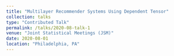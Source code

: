 ```yaml
---
title: "Multilayer Recommender Systems Using Dependent Tensor"
collection: talks
type: "Contributed Talk"
permalink: /talks/2020-08-talk-1
venue: "Joint Statistical Meetings (JSM)"
date: 2020-08-01
location: "Philadelphia, PA"
---
```


